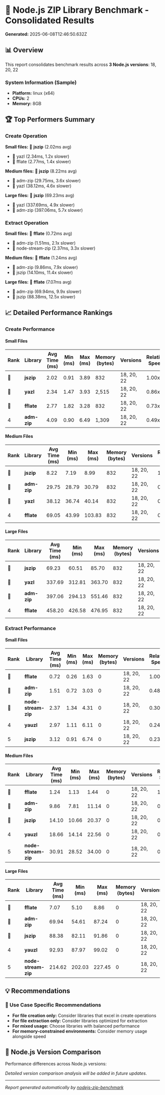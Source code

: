 # 🚀 Node.js ZIP Library Benchmark - Consolidated Results

**Generated:** 2025-06-08T12:46:50.632Z

## 📊 Overview

This report consolidates benchmark results across **3 Node.js versions**: 18, 20, 22

### System Information (Sample)

- **Platform:** linux (x64)
- **CPUs:** 2
- **Memory:** 8GB

## 🏆 Top Performers Summary

### Create Operation

**Small files:** 🥇 **jszip** (2.02ms avg)
  - 🥈 yazl (2.34ms, 1.2x slower)
  - 🥉 fflate (2.77ms, 1.4x slower)

**Medium files:** 🥇 **jszip** (8.22ms avg)
  - 🥈 adm-zip (29.75ms, 3.6x slower)
  - 🥉 yazl (38.12ms, 4.6x slower)

**Large files:** 🥇 **jszip** (69.23ms avg)
  - 🥈 yazl (337.69ms, 4.9x slower)
  - 🥉 adm-zip (397.06ms, 5.7x slower)

### Extract Operation

**Small files:** 🥇 **fflate** (0.72ms avg)
  - 🥈 adm-zip (1.51ms, 2.1x slower)
  - 🥉 node-stream-zip (2.37ms, 3.3x slower)

**Medium files:** 🥇 **fflate** (1.24ms avg)
  - 🥈 adm-zip (9.86ms, 7.9x slower)
  - 🥉 jszip (14.10ms, 11.4x slower)

**Large files:** 🥇 **fflate** (7.07ms avg)
  - 🥈 adm-zip (69.94ms, 9.9x slower)
  - 🥉 jszip (88.38ms, 12.5x slower)

## 📈 Detailed Performance Rankings

### Create Performance

#### Small Files

| Rank | Library | Avg Time (ms) | Min (ms) | Max (ms) | Memory (bytes) | Versions | Relative Speed |
|------|---------|---------------|----------|----------|----------------|----------|----------------|
| 🥇 | **jszip** | 2.02 | 0.91 | 3.89 | 832 | 18, 20, 22 | 1.00x |
| 🥈 | **yazl** | 2.34 | 1.47 | 3.93 | 2,515 | 18, 20, 22 | 0.86x |
| 🥉 | **fflate** | 2.77 | 1.82 | 3.28 | 832 | 18, 20, 22 | 0.73x |
| 4 | **adm-zip** | 4.09 | 0.90 | 6.49 | 1,309 | 18, 20, 22 | 0.49x |

#### Medium Files

| Rank | Library | Avg Time (ms) | Min (ms) | Max (ms) | Memory (bytes) | Versions | Relative Speed |
|------|---------|---------------|----------|----------|----------------|----------|----------------|
| 🥇 | **jszip** | 8.22 | 7.19 | 8.99 | 832 | 18, 20, 22 | 1.00x |
| 🥈 | **adm-zip** | 29.75 | 28.79 | 30.79 | 832 | 18, 20, 22 | 0.28x |
| 🥉 | **yazl** | 38.12 | 36.74 | 40.14 | 832 | 18, 20, 22 | 0.22x |
| 4 | **fflate** | 69.05 | 43.99 | 103.83 | 832 | 18, 20, 22 | 0.12x |

#### Large Files

| Rank | Library | Avg Time (ms) | Min (ms) | Max (ms) | Memory (bytes) | Versions | Relative Speed |
|------|---------|---------------|----------|----------|----------------|----------|----------------|
| 🥇 | **jszip** | 69.23 | 60.51 | 85.70 | 832 | 18, 20, 22 | 1.00x |
| 🥈 | **yazl** | 337.69 | 312.81 | 363.70 | 832 | 18, 20, 22 | 0.21x |
| 🥉 | **adm-zip** | 397.06 | 294.13 | 551.46 | 832 | 18, 20, 22 | 0.17x |
| 4 | **fflate** | 458.20 | 426.58 | 476.95 | 832 | 18, 20, 22 | 0.15x |

### Extract Performance

#### Small Files

| Rank | Library | Avg Time (ms) | Min (ms) | Max (ms) | Memory (bytes) | Versions | Relative Speed |
|------|---------|---------------|----------|----------|----------------|----------|----------------|
| 🥇 | **fflate** | 0.72 | 0.26 | 1.63 | 0 | 18, 20, 22 | 1.00x |
| 🥈 | **adm-zip** | 1.51 | 0.72 | 3.03 | 0 | 18, 20, 22 | 0.48x |
| 🥉 | **node-stream-zip** | 2.37 | 1.34 | 4.31 | 0 | 18, 20, 22 | 0.30x |
| 4 | **yauzl** | 2.97 | 1.11 | 6.11 | 0 | 18, 20, 22 | 0.24x |
| 5 | **jszip** | 3.12 | 0.91 | 6.74 | 0 | 18, 20, 22 | 0.23x |

#### Medium Files

| Rank | Library | Avg Time (ms) | Min (ms) | Max (ms) | Memory (bytes) | Versions | Relative Speed |
|------|---------|---------------|----------|----------|----------------|----------|----------------|
| 🥇 | **fflate** | 1.24 | 1.13 | 1.44 | 0 | 18, 20, 22 | 1.00x |
| 🥈 | **adm-zip** | 9.86 | 7.81 | 11.14 | 0 | 18, 20, 22 | 0.13x |
| 🥉 | **jszip** | 14.10 | 10.66 | 20.37 | 0 | 18, 20, 22 | 0.09x |
| 4 | **yauzl** | 18.66 | 14.14 | 22.56 | 0 | 18, 20, 22 | 0.07x |
| 5 | **node-stream-zip** | 30.91 | 28.52 | 34.00 | 0 | 18, 20, 22 | 0.04x |

#### Large Files

| Rank | Library | Avg Time (ms) | Min (ms) | Max (ms) | Memory (bytes) | Versions | Relative Speed |
|------|---------|---------------|----------|----------|----------------|----------|----------------|
| 🥇 | **fflate** | 7.07 | 5.10 | 8.86 | 0 | 18, 20, 22 | 1.00x |
| 🥈 | **adm-zip** | 69.94 | 54.61 | 87.24 | 0 | 18, 20, 22 | 0.10x |
| 🥉 | **jszip** | 88.38 | 82.11 | 91.86 | 0 | 18, 20, 22 | 0.08x |
| 4 | **yauzl** | 92.93 | 87.97 | 99.02 | 0 | 18, 20, 22 | 0.08x |
| 5 | **node-stream-zip** | 214.62 | 202.03 | 227.45 | 0 | 18, 20, 22 | 0.03x |

## 💡 Recommendations

### 📝 Use Case Specific Recommendations

- **For file creation only:** Consider libraries that excel in create operations
- **For file extraction only:** Consider libraries optimized for extraction
- **For mixed usage:** Choose libraries with balanced performance
- **For memory-constrained environments:** Consider memory usage alongside speed

## 🔄 Node.js Version Comparison

Performance differences across Node.js versions:

*Detailed version comparison analysis will be added in future updates.*

---

*Report generated automatically by [nodejs-zip-benchmark](https://github.com/your-repo/nodejs-zip-benchmark)*
